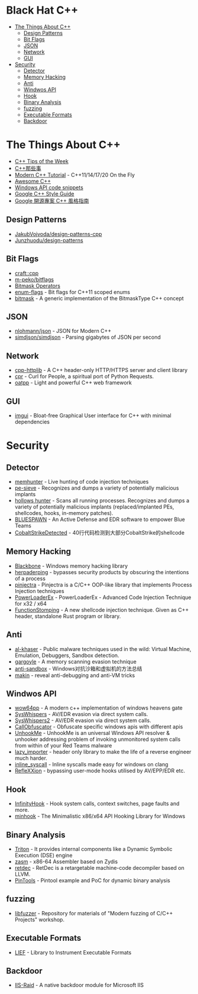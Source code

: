 # Black Hat C++

- [The Things About C++](#the-things-about-c)
  - [Design Patterns](#design-patterns)
  - [Bit Flags](#bit-flags)
  - [JSON](#json)
  - [Network](#network)
  - [GUI](#gui)
- [Security](#security)
  - [Detector](#detector)
  - [Memory Hacking](#memory-hacking)
  - [Anti](#anti)
  - [Windwos API](#windwos-api)
  - [Hook](#hook)
  - [Binary Analysis](#binary-analysis)
  - [fuzzing](#fuzzing)
  - [Executable Formats](#executable-formats)
  - [Backdoor](#backdoor)

# The Things About C++

- [C++ Tips of the Week](https://abseil.io/tips/)
- [C++那些事](https://github.com/Light-City/CPlusPlusThings)
- [Modern C++ Tutorial](https://github.com/changkun/modern-cpp-tutorial) - C++11/14/17/20 On the Fly
- [Awesome C++](https://github.com/fffaraz/awesome-cpp)
- [Windows API code snippets](https://stmxcsr.com/micro/winapi-snippets.html)
- [Google C++ Style Guide](https://google.github.io/styleguide/cppguide.html)
- [Google 開源專案 C++ 風格指南](https://tw-google-styleguide.readthedocs.io/en/latest/google-cpp-styleguide/contents.html)

## Design Patterns
- [JakubVojvoda/design-patterns-cpp](https://github.com/JakubVojvoda/design-patterns-cpp)
- [Junzhuodu/design-patterns](https://github.com/Junzhuodu/design-patterns)

## Bit Flags
- [craft::cpp](https://m-peko.github.io/craft-cpp/posts/different-ways-to-define-binary-flags/)
- [m-peko/bitflags](https://github.com/m-peko/bitflags)
- [Bitmask Operators](https://www.justsoftwaresolutions.co.uk/files/bitmask_operators.hpp)
- [enum-flags](https://github.com/grisumbras/enum-flags) - Bit flags for C++11 scoped enums
- [bitmask](https://github.com/oliora/bitmask) - A generic implementation of the BitmaskType C++ concept

## JSON
- [nlohmann/json](https://github.com/nlohmann/json) - JSON for Modern C++
- [simdjson/simdjson](https://github.com/simdjson/simdjson) - Parsing gigabytes of JSON per second

## Network
- [cpp-httplib](https://github.com/yhirose/cpp-httplib) - A C++ header-only HTTP/HTTPS server and client library
- [cpr](https://github.com/libcpr/cpr) - Curl for People, a spiritual port of Python Requests.
- [oatpp](https://github.com/oatpp/oatpp) - Light and powerful C++ web framework

## GUI
- [imgui](https://github.com/ocornut/imgui) - Bloat-free Graphical User interface for C++ with minimal dependencies

# Security

## Detector
- [memhunter](https://github.com/marcosd4h/memhunter) - Live hunting of code injection techniques
- [pe-sieve](https://github.com/hasherezade/pe-sieve) - Recognizes and dumps a variety of potentially malicious implants
- [hollows hunter](https://github.com/hasherezade/hollows_hunter) - Scans all running processes. Recognizes and dumps a variety of potentially malicious implants (replaced/implanted PEs, shellcodes, hooks, in-memory patches).
- [BLUESPAWN](https://github.com/ION28/BLUESPAWN) - An Active Defense and EDR software to empower Blue Teams
- [CobaltStrikeDetected](https://github.com/huoji120/CobaltStrikeDetected) - 40行代码检测到大部分CobaltStrike的shellcode

## Memory Hacking
- [Blackbone](https://github.com/DarthTon/Blackbone) - Windows memory hacking library
- [herpaderping](https://github.com/jxy-s/herpaderping) - bypasses security products by obscuring the intentions of a process
- [pinjectra](https://github.com/SafeBreach-Labs/pinjectra) - Pinjectra is a C/C++ OOP-like library that implements Process Injection techniques
- [PowerLoaderEx](https://github.com/BreakingMalware/PowerLoaderEx) - PowerLoaderEx - Advanced Code Injection Technique for x32 / x64
- [FunctionStomping](https://github.com/Idov31/FunctionStomping) - A new shellcode injection technique. Given as C++ header, standalone Rust program or library.

## Anti
- [al-khaser](https://github.com/LordNoteworthy/al-khaser) - Public malware techniques used in the wild: Virtual Machine, Emulation, Debuggers, Sandbox detection.
- [gargoyle](https://github.com/JLospinoso/gargoyle) - A memory scanning evasion technique
- [anti-sandbox](https://github.com/ZanderChang/anti-sandbox) - Windows对抗沙箱和虚拟机的方法总结
- [makin](https://github.com/secrary/makin) - reveal anti-debugging and anti-VM tricks

## Windwos API
- [wow64pp](https://github.com/JustasMasiulis/wow64pp) - A modern c++ implementation of windows heavens gate
- [SysWhispers](https://github.com/jthuraisamy/SysWhispers) - AV/EDR evasion via direct system calls.
- [SysWhispers2](https://github.com/jthuraisamy/SysWhispers2) - AV/EDR evasion via direct system calls.
- [CallObfuscator](https://github.com/d35ha/CallObfuscator) - Obfuscate specific windows apis with different apis
- [UnhookMe](https://github.com/mgeeky/UnhookMe) - UnhookMe is an universal Windows API resolver & unhooker addressing problem of invoking unmonitored system calls from within of your Red Teams malware
- [lazy_importer](https://github.com/JustasMasiulis/lazy_importer) - header only library to make the life of a reverse engineer much harder.
- [inline_syscall](https://github.com/JustasMasiulis/inline_syscall) - Inline syscalls made easy for windows on clang
- [RefleXXion](https://github.com/hlldz/RefleXXion) - bypassing user-mode hooks utilised by AV/EPP/EDR etc.

## Hook
- [InfinityHook](https://github.com/everdox/InfinityHook) - Hook system calls, context switches, page faults and more.
- [minhook](https://github.com/TsudaKageyu/minhook) - The Minimalistic x86/x64 API Hooking Library for Windows

## Binary Analysis
- [Triton](https://github.com/JonathanSalwan/Triton) - It provides internal components like a Dynamic Symbolic Execution (DSE) engine
- [zasm](https://github.com/ZehMatt/zasm) - x86-64 Assembler based on Zydis
- [retdec](https://github.com/avast/retdec) - RetDec is a retargetable machine-code decompiler based on LLVM.
- [PinTools](https://github.com/JonathanSalwan/PinTools) - Pintool example and PoC for dynamic binary analysis

## fuzzing
- [libfuzzer](https://github.com/Dor1s/libfuzzer-workshop) - Repository for materials of "Modern fuzzing of C/C++ Projects" workshop.

## Executable Formats
- [LIEF](https://github.com/lief-project/LIEF) - Library to Instrument Executable Formats

## Backdoor
- [IIS-Raid](https://github.com/0x09AL/IIS-Raid) - A native backdoor module for Microsoft IIS

